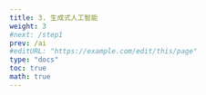 ```yaml
---
title: 3. 生成式人工智能
weight: 3
#next: /step1
prev: /ai
#editURL: "https://example.com/edit/this/page"
type: "docs"
toc: true
math: true
---
```




